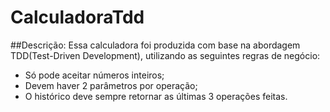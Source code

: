 # CalculadoraTdd

##Descrição:
Essa calculadora foi produzida com base na abordagem TDD(Test-Driven Development), utilizando as seguintes regras de negócio:
- Só pode aceitar números inteiros;
- Devem haver 2 parâmetros por operação;
- O histórico deve sempre retornar as últimas 3 operações feitas.
